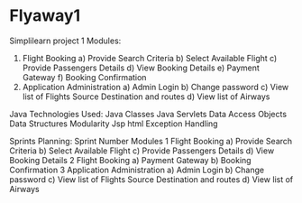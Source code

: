 # Flyaway1
Simplilearn project 1
Modules:
1. Flight Booking
a)	Provide Search Criteria
b)	Select Available Flight
c)	Provide Passengers Details
d)	View Booking Details
e)	Payment Gateway
f)	Booking Confirmation
2. Application Administration
a)	Admin Login
b)	Change password
c)	View list of Flights Source Destination and routes
d)	View list of Airways 

Java Technologies Used:
Java Classes
Java Servlets
Data Access Objects
Data Structures
Modularity
Jsp
html
Exception Handling


Sprints Planning:
Sprint Number	Modules
1	Flight Booking
a)	Provide Search Criteria
b)	Select Available Flight
c)	Provide Passengers Details
d)	View Booking Details
2	Flight Booking
a)	Payment Gateway
b)	Booking Confirmation
3	Application Administration
a)	Admin Login
b)	Change password
c)	View list of Flights Source Destination and routes
d)	View list of Airways 

